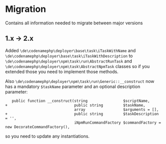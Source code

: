 # Migration

Contains all information needed to migrate between major versions

## 1.x -> 2.x

Added `\de\codenamephp\deployer\base\task\iTaskWithName` and `\de\codenamephp\deployer\base\task\iTaskWithDescription` to
`\de\codenamephp\deployer\npm\task\run\AbstractRunTask` and `\de\codenamephp\deployer\npm\task\AbstractNpmTask` classes so if you extended those you need to
implement those methods.

Also `\de\codenamephp\deployer\npm\task\run\Generic::__construct` now has a mandatory `$taskName` parameter and an optional description parameter:

```
   public function __construct(string                $scriptName,
+                              public string         $taskName,
                               array                 $arguments = [],
+                              public string         $taskDescription = '',
                               iNpmRunCommandFactory $commandFactory = new DecorateCommandFactory(),

```

so you need to update any instantiations.